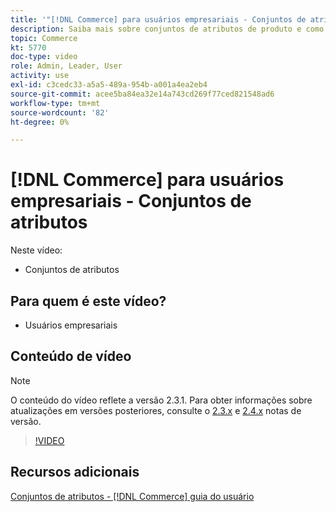 ```yaml
---
title: '"[!DNL Commerce] para usuários empresariais - Conjuntos de atributos"'
description: Saiba mais sobre conjuntos de atributos de produto e como usá-los em seu catálogo.
topic: Commerce
kt: 5770
doc-type: video
role: Admin, Leader, User
activity: use
exl-id: c3cedc33-a5a5-489a-954b-a001a4ea2eb4
source-git-commit: acee5ba84ea32e14a743cd269f77ced821548ad6
workflow-type: tm+mt
source-wordcount: '82'
ht-degree: 0%

---
```


# [!DNL Commerce] para usuários empresariais - Conjuntos de atributos

Neste vídeo:

- Conjuntos de atributos

## Para quem é este vídeo?

- Usuários empresariais

## Conteúdo de vídeo

>[!NOTE]
>
>O conteúdo do vídeo reflete a versão 2.3.1. Para obter informações sobre atualizações em versões posteriores, consulte o [ 2.3.x](https://devdocs.magento.com/guides/v2.3/release-notes/bk-release-notes.html) e [2.4.x](https://devdocs.magento.com/guides/v2.4/release-notes/bk-release-notes.html) notas de versão.

>[!VIDEO](https://video.tv.adobe.com/v/35955?quality=12&learn=on)

## Recursos adicionais

[Conjuntos de atributos - [!DNL Commerce] guia do usuário](https://docs.magento.com/user-guide/stores/attribute-sets.html)

